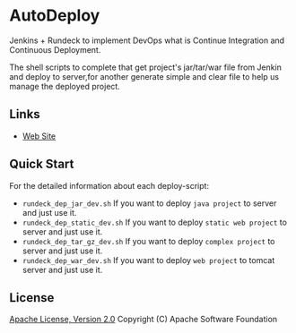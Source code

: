 # AutoDeploy

Jenkins + Rundeck to implement DevOps what is Continue Integration and Continuous Deployment.

The shell scripts to complete that get project's jar/tar/war file from Jenkin and deploy to server,for another generate simple and clear file to help us manage the deployed project.

## Links

* [Web Site](http://www.cnblogs.com/lingyejun/p/7289928.html)

## Quick Start 

For the detailed information about each deploy-script:

* `rundeck_dep_jar_dev.sh`    If you want to deploy `java project` to server and just use it.
* `rundeck_dep_static_dev.sh` If you want to deploy `static web project` to server and just use it.
* `rundeck_dep_tar_gz_dev.sh` If you want to deploy `complex project` to server and just use it.
* `rundeck_dep_war_dev.sh`    If you want to deploy `web project` to tomcat server and just use it.

## License
[Apache License, Version 2.0](http://www.apache.org/licenses/LICENSE-2.0.html) Copyright (C) Apache Software Foundation
